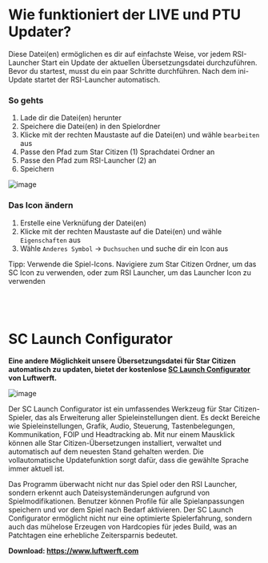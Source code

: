 # Wie funktioniert der LIVE und PTU Updater?

Diese Datei(en) ermöglichen es dir auf einfachste Weise, vor jedem RSI-Launcher Start ein Update der aktuellen Übersetzungsdatei durchzuführen. Bevor du startest, musst du ein paar Schritte durchführen. Nach dem ini-Update startet der RSI-Launcher automatisch.

### So gehts

1. Lade dir die Datei(en) herunter
2. Speichere die Datei(en) in den Spielordner
3. Klicke mit der rechten Maustaste auf die Datei(en) und wähle `bearbeiten` aus
4. Passe den Pfad zum Star Citizen (1) Sprachdatei Ordner an
5. Passe den Pfad zum RSI-Launcher (2) an
6. Speichern

![image](https://i.imgur.com/dbpGOEq.png)
<br/>

### Das Icon ändern

1. Erstelle eine Verknüfung der Datei(en)
2. Klicke mit der rechten Maustaste auf die Datei(en) und wähle `Eigenschaften` aus
3. Wähle `Anderes Symbol` -> `Duchsuchen` und suche dir ein Icon aus

Tipp: Verwende die Spiel-Icons. Navigiere zum Star Citizen Ordner, um das SC Icon zu verwenden, oder zum RSI Launcher, um das Launcher Icon zu verwenden
<br/><br/><br/><br/>

# SC Launch Configurator

**<p>Eine andere Möglichkeit unsere Übersetzungsdatei für Star Citizen automatisch zu updaten, bietet der kostenlose [SC Launch Configurator](https://www.luftwerft.com/) von Luftwerft.</p>**

![image](https://www.luftwerft.com/images/sclc_en.png)

<p>Der SC Launch Configurator ist ein umfassendes Werkzeug für Star Citizen-Spieler, das als Erweiterung aller Spieleinstellungen dient. Es deckt Bereiche wie Spieleinstellungen, Grafik, Audio, Steuerung, Tastenbelegungen, Kommunikation, FOIP und Headtracking ab. Mit nur einem Mausklick können alle Star Citizen-Übersetzungen installiert, verwaltet und automatisch auf dem neuesten Stand gehalten werden. Die vollautomatische Updatefunktion sorgt dafür, dass die gewählte Sprache immer aktuell ist.</p>

<p>Das Programm überwacht nicht nur das Spiel oder den RSI Launcher, sondern erkennt auch Dateisystemänderungen aufgrund von Spielmodifikationen. Benutzer können Profile für alle Spielanpassungen speichern und vor dem Spiel nach Bedarf aktivieren. Der SC Launch Configurator ermöglicht nicht nur eine optimierte Spielerfahrung, sondern auch das mühelose Erzeugen von Hardcopies für jedes Build, was an Patchtagen eine erhebliche Zeitersparnis bedeutet.</p>

**<p>Download: https://www.luftwerft.com</p>**
